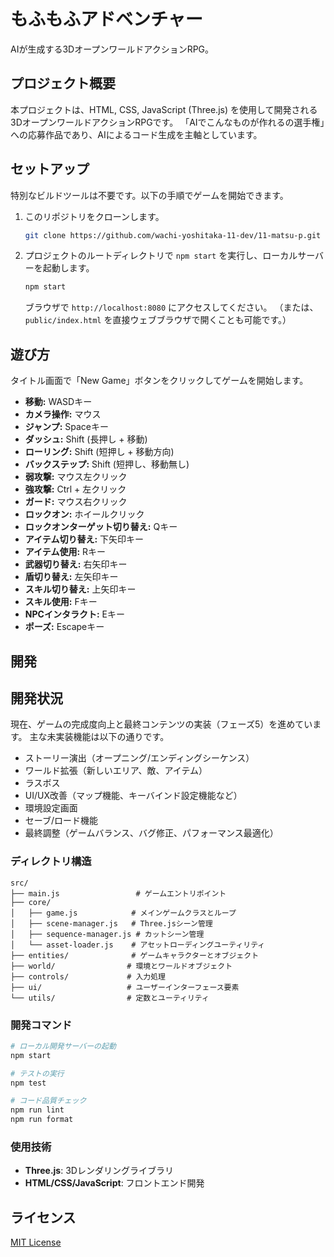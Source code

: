 # もふもふアドベンチャー

AIが生成する3DオープンワールドアクションRPG。

## プロジェクト概要

本プロジェクトは、HTML, CSS, JavaScript (Three.js) を使用して開発される3DオープンワールドアクションRPGです。
「AIでこんなものが作れるの選手権」への応募作品であり、AIによるコード生成を主軸としています。

## セットアップ

特別なビルドツールは不要です。以下の手順でゲームを開始できます。

1.  このリポジトリをクローンします。
    ```bash
    git clone https://github.com/wachi-yoshitaka-11-dev/11-matsu-p.git
    ```
2.  プロジェクトのルートディレクトリで `npm start` を実行し、ローカルサーバーを起動します。
    ```bash
    npm start
    ```
    ブラウザで `http://localhost:8080` にアクセスしてください。
    （または、`public/index.html` を直接ウェブブラウザで開くことも可能です。）

## 遊び方

タイトル画面で「New Game」ボタンをクリックしてゲームを開始します。

- **移動:** WASDキー
- **カメラ操作:** マウス
- **ジャンプ:** Spaceキー
- **ダッシュ:** Shift (長押し + 移動)
- **ローリング:** Shift (短押し + 移動方向)
- **バックステップ:** Shift (短押し、移動無し)
- **弱攻撃:** マウス左クリック
- **強攻撃:** Ctrl + 左クリック
- **ガード:** マウス右クリック
- **ロックオン:** ホイールクリック
- **ロックオンターゲット切り替え:** Qキー
- **アイテム切り替え:** 下矢印キー
- **アイテム使用:** Rキー
- **武器切り替え:** 右矢印キー
- **盾切り替え:** 左矢印キー
- **スキル切り替え:** 上矢印キー
- **スキル使用:** Fキー
- **NPCインタラクト:** Eキー
- **ポーズ:** Escapeキー

## 開発

## 開発状況

現在、ゲームの完成度向上と最終コンテンツの実装（フェーズ5）を進めています。
主な未実装機能は以下の通りです。

- ストーリー演出（オープニング/エンディングシーケンス）
- ワールド拡張（新しいエリア、敵、アイテム）
- ラスボス
- UI/UX改善（マップ機能、キーバインド設定機能など）
- 環境設定画面
- セーブ/ロード機能
- 最終調整（ゲームバランス、バグ修正、パフォーマンス最適化）

### ディレクトリ構造

```
src/
├── main.js                 # ゲームエントリポイント
├── core/
│   ├── game.js            # メインゲームクラスとループ
│   ├── scene-manager.js   # Three.jsシーン管理
│   ├── sequence-manager.js # カットシーン管理
│   └── asset-loader.js    # アセットローディングユーティリティ
├── entities/              # ゲームキャラクターとオブジェクト
├── world/                # 環境とワールドオブジェクト
├── controls/             # 入力処理
├── ui/                   # ユーザーインターフェース要素
└── utils/                # 定数とユーティリティ
```

### 開発コマンド

```bash
# ローカル開発サーバーの起動
npm start

# テストの実行
npm test

# コード品質チェック
npm run lint
npm run format
```

### 使用技術

- **Three.js**: 3Dレンダリングライブラリ
- **HTML/CSS/JavaScript**: フロントエンド開発

## ライセンス

[MIT License](LICENSE.md)
